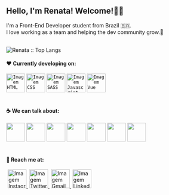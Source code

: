 <div align="left"> 
 <h2> 
  Hello, I'm Renata! Welcome!👋👩‍ 
 </h2>

 <section> 
  I'm a Front-End Developer student from Brazil 🇧🇷. <br/>
  I love working as a team and helping the dev community grow.🤍
 </section><br/>
 
  <p align="left"><img src="https://github-readme-stats.vercel.app/api/top-langs/?username=renatamoss&langs_count=10&theme=graywhite&layout=compact" alt="Renata :: Top Langs" /></p>


 <h4>
  ❤️ Currently developing on:
 </h4>

 <code><a href="https://developer.mozilla.org/pt-BR/docs/Web/HTML/Element" target="_blank"><img height="50"  alt="Imagem HTML" src="https://www.vectorlogo.zone/logos/w3_html5/w3_html5-ar21.svg"></a></code>
 <code><a href="https://developer.mozilla.org/pt-BR/docs/Web/CSS" target="_blank"><img height="50" alt="Imagem CSS" src="https://www.vectorlogo.zone/logos/w3_css/w3_css-ar21.svg"></a></code>
 <code><a href="https://sass-lang.com/" target="_blank"><img height="50" alt="Imagem SASS" src="https://www.vectorlogo.zone/logos/sass-lang/sass-lang-ar21.svg"></a></code>
 <code><a href="https://developer.mozilla.org/pt-BR/docs/Web/JavaScript/" target="_blank"><img height="50" alt="Imagem Javascript" src="https://www.vectorlogo.zone/logos/javascript/javascript-ar21.svg"></a></code>
 <code><a href="https://vuejs.org/" target="_blank"><img height="50" alt="Imagem Vue" src="https://www.vectorlogo.zone/logos/vuejs/vuejs-ar21.svg"></a></code>
 <br/> <br/>

 <h4>
  ☕ We can talk about:
 </h4>

 <code><a href="https://getbootstrap.com/docs/5.1/getting-started/introduction/" target="_blank"><img height="50" src="https://www.vectorlogo.zone/logos/getbootstrap/getbootstrap-ar21.svg"></a></code>
<code><a href="https://www.figma.com/" target="_blank"><img height="50" src="https://www.vectorlogo.zone/logos/figma/figma-ar21.svg"></a></code>
<code><a href="https://www.gimp.org/" target="_blank"><img height="50" src="https://www.vectorlogo.zone/logos/gimp/gimp-ar21.svg"></a></code>
<code><a href="https://github.com/" target="_blank"><img height="50" src="https://www.vectorlogo.zone/logos/github/github-ar21.svg"></a></code>
<code><a href="https://heroku.com/" target="_blank"><img height="50" src="https://www.vectorlogo.zone/logos/heroku/heroku-ar21.svg"></a></code>
<code><a href="https://www.php.net/" target="_blank"><img height="50" src="https://www.vectorlogo.zone/logos/php/php-ar21.svg"></a></code>
<code><a href="https://www.mysql.com/" target="_blank"><img height="50" src="https://www.vectorlogo.zone/logos/mysql/mysql-ar21.svg"></a></code>
<br/><br/>

 <h4>
  🤝 Reach me at:
 </h4>

 <image>
  <a href="https://www.instagram.com/renatamoss.ti" target="_blank">
   <img height="50" alt="Imagem Instagram" src="https://www.vectorlogo.zone/logos/instagram/instagram-ar21.svg">
  </a>
 </image>
 <image>
  <a href="https://twitter.com/moss_renata" target="_blank">
   <img height="50" alt="Imagem Twitter" src="https://www.vectorlogo.zone/logos/twitter/twitter-ar21.svg">
  </a>
 </image>
 <image>
  <a href="mailto:renatamoss.web@gmail.com" target="_blank">
   <img height="50" alt="Imagem Gmail" src="https://www.vectorlogo.zone/logos/gmail/gmail-ar21.svg">
  </a>
 </image>
 <image>
  <a href="https://www.linkedin.com/in/renata-moss" target="_blank">
   <img height="50" alt="Imagem Linkedin" src="https://www.vectorlogo.zone/logos/linkedin/linkedin-ar21.svg">
  </a>
 </image>
 

 
 </div>
